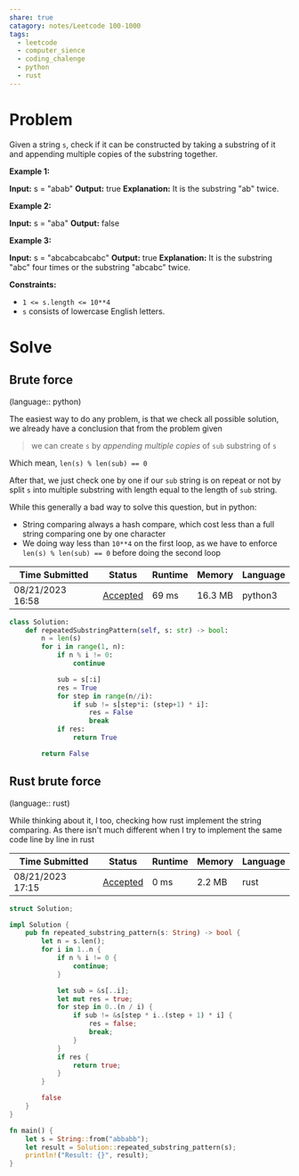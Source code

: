 ```yaml
---
share: true
catagory: notes/Leetcode 100-1000
tags:
  - leetcode
  - computer_sience
  - coding_chalenge
  - python
  - rust
---
```


# Problem

Given a string `s`, check if it can be constructed by taking a substring of it and appending multiple copies of the substring together.

**Example 1:**

**Input:** s = "abab"
**Output:** true
**Explanation:** It is the substring "ab" twice.

**Example 2:**

**Input:** s = "aba"
**Output:** false

**Example 3:**

**Input:** s = "abcabcabcabc"
**Output:** true
**Explanation:** It is the substring "abc" four times or the substring "abcabc" twice.

**Constraints:**

- `1 <= s.length <= 10**4`
- `s` consists of lowercase English letters.

# Solve

## Brute force
(language:: python)

The easiest way to do any problem, is that we check all possible solution, we already have a conclusion that from the problem given 

> we can create `s` by *appending multiple copies* of `sub` substring of `s`

Which mean, `len(s) % len(sub) == 0`

After that, we just check one by one if our `sub` string is on repeat or not by split `s` into multiple substring with length equal to the length of `sub` string.

While this generally a bad way to solve this question, but in python:
- String comparing always a hash compare, which cost less than a full string comparing one by one character
- We doing way less than `10**4` on the first loop, as we have to enforce `len(s) % len(sub) == 0` before doing the second loop

|Time Submitted|Status|Runtime|Memory|Language|
|---|---|---|---|---|
|08/21/2023 16:58|[Accepted](https://leetcode.com/submissions/detail/1027497583/)|69 ms|16.3 MB|python3|

```python
class Solution:
    def repeatedSubstringPattern(self, s: str) -> bool:
        n = len(s)
        for i in range(1, n):
            if n % i != 0:
                continue

            sub = s[:i]
            res = True
            for step in range(n//i):
                if sub != s[step*i: (step+1) * i]:
                    res = False
                    break
            if res:
                return True

        return False
```

## Rust brute force
(language:: rust)

While thinking about it, I too, checking how rust implement the string comparing. As there isn't much different when I try to implement the same code line by line in rust

|Time Submitted|Status|Runtime|Memory|Language|
|---|---|---|---|---|
|08/21/2023 17:15|[Accepted](https://leetcode.com/submissions/detail/1027508696/)|0 ms|2.2 MB|rust|

```rust
struct Solution;

impl Solution {
    pub fn repeated_substring_pattern(s: String) -> bool {
        let n = s.len();
        for i in 1..n {
            if n % i != 0 {
                continue;
            }

            let sub = &s[..i];
            let mut res = true;
            for step in 0..(n / i) {
                if sub != &s[step * i..(step + 1) * i] {
                    res = false;
                    break;
                }
            }
            if res {
                return true;
            }
        }

        false
    }
}

fn main() {
    let s = String::from("abbabb");
    let result = Solution::repeated_substring_pattern(s);
    println!("Result: {}", result);
}
```